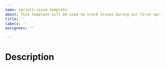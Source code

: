 ```yaml
---
name: sprint1-issue-template
about: This template will be used to track issues during our first sprint.
title: ''
labels: ''
assignees: ''

---
```


# Description
<!-- Provide a brief description of this issue’s purpose. -->
